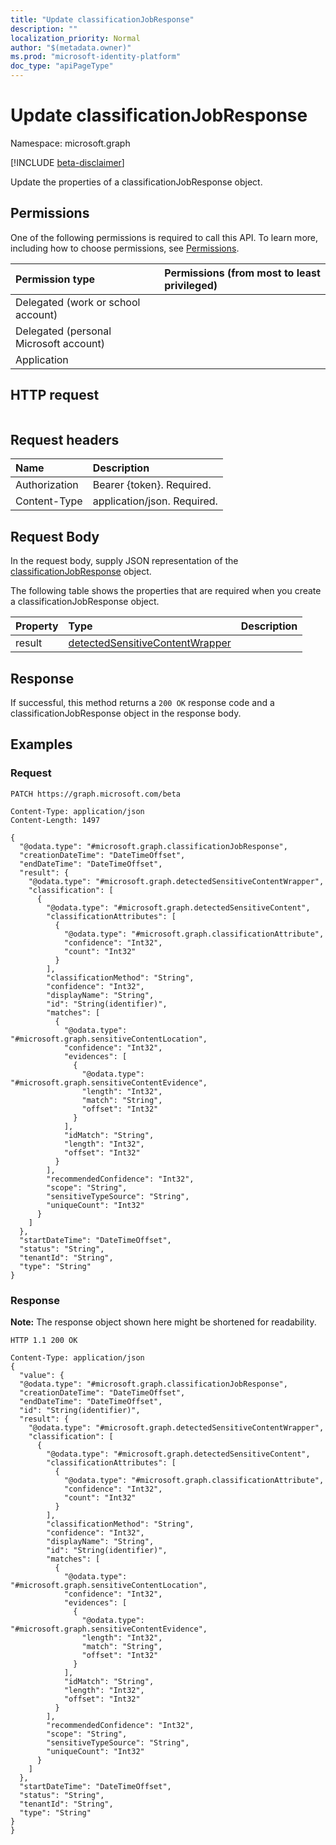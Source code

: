 ```yaml
---
title: "Update classificationJobResponse"
description: ""
localization_priority: Normal
author: "$(metadata.owner)"
ms.prod: "microsoft-identity-platform"
doc_type: "apiPageType"
---
```


# Update classificationJobResponse

Namespace: microsoft.graph

[!INCLUDE [beta-disclaimer](../../includes/beta-disclaimer.md)]

Update the properties of a classificationJobResponse object.

## Permissions

One of the following permissions is required to call this API. To learn more, including how to choose permissions, see [Permissions](/graph/permissions-reference).

| Permission type                        | Permissions (from most to least privileged) |
| :------------------------------------- | :------------------------------------------ |
| Delegated (work or school account)     |                                             |
| Delegated (personal Microsoft account) |                                             |
| Application                            |                                             |

## HTTP request

<!-- {
  "blockType": "ignored"
}
-->

```http

```

## Request headers

| Name          | Description                 |
| :------------ | :-------------------------- |
| Authorization | Bearer {token}. Required.   |
| Content-Type  | application/json. Required. |

## Request Body

In the request body, supply JSON representation of the [classificationJobResponse](../resources/-classificationjobresponse.md) object.

<!-- Actions and Functions -->

<!-- CRUD Methods -->

The following table shows the properties that are required when you create a classificationJobResponse object.

| Property | Type                                                                               | Description |
| :------- | :--------------------------------------------------------------------------------- | :---------- |
| result   | [detectedSensitiveContentWrapper](../resources/detectedsensitivecontentwrapper.md) |             |

## Response

If successful, this method returns a `200 OK` response code and a classificationJobResponse object in the response body.

## Examples

### Request

<!-- {
  "blockType": "request",
  "name": "update_classificationjobresponse"
}
-->

```http
PATCH https://graph.microsoft.com/beta

Content-Type: application/json
Content-Length: 1497

{
  "@odata.type": "#microsoft.graph.classificationJobResponse",
  "creationDateTime": "DateTimeOffset",
  "endDateTime": "DateTimeOffset",
  "result": {
    "@odata.type": "#microsoft.graph.detectedSensitiveContentWrapper",
    "classification": [
      {
        "@odata.type": "#microsoft.graph.detectedSensitiveContent",
        "classificationAttributes": [
          {
            "@odata.type": "#microsoft.graph.classificationAttribute",
            "confidence": "Int32",
            "count": "Int32"
          }
        ],
        "classificationMethod": "String",
        "confidence": "Int32",
        "displayName": "String",
        "id": "String(identifier)",
        "matches": [
          {
            "@odata.type": "#microsoft.graph.sensitiveContentLocation",
            "confidence": "Int32",
            "evidences": [
              {
                "@odata.type": "#microsoft.graph.sensitiveContentEvidence",
                "length": "Int32",
                "match": "String",
                "offset": "Int32"
              }
            ],
            "idMatch": "String",
            "length": "Int32",
            "offset": "Int32"
          }
        ],
        "recommendedConfidence": "Int32",
        "scope": "String",
        "sensitiveTypeSource": "String",
        "uniqueCount": "Int32"
      }
    ]
  },
  "startDateTime": "DateTimeOffset",
  "status": "String",
  "tenantId": "String",
  "type": "String"
}

```

### Response

**Note:** The response object shown here might be shortened for readability.

<!-- {
  "blockType": "response",
  "truncated": true,
  "@odata.type": "microsoft.dataClassificationService.contract.classificationJobResponse"
}
-->

```http
HTTP 1.1 200 OK

Content-Type: application/json
{
  "value": {
  "@odata.type": "#microsoft.graph.classificationJobResponse",
  "creationDateTime": "DateTimeOffset",
  "endDateTime": "DateTimeOffset",
  "id": "String(identifier)",
  "result": {
    "@odata.type": "#microsoft.graph.detectedSensitiveContentWrapper",
    "classification": [
      {
        "@odata.type": "#microsoft.graph.detectedSensitiveContent",
        "classificationAttributes": [
          {
            "@odata.type": "#microsoft.graph.classificationAttribute",
            "confidence": "Int32",
            "count": "Int32"
          }
        ],
        "classificationMethod": "String",
        "confidence": "Int32",
        "displayName": "String",
        "id": "String(identifier)",
        "matches": [
          {
            "@odata.type": "#microsoft.graph.sensitiveContentLocation",
            "confidence": "Int32",
            "evidences": [
              {
                "@odata.type": "#microsoft.graph.sensitiveContentEvidence",
                "length": "Int32",
                "match": "String",
                "offset": "Int32"
              }
            ],
            "idMatch": "String",
            "length": "Int32",
            "offset": "Int32"
          }
        ],
        "recommendedConfidence": "Int32",
        "scope": "String",
        "sensitiveTypeSource": "String",
        "uniqueCount": "Int32"
      }
    ]
  },
  "startDateTime": "DateTimeOffset",
  "status": "String",
  "tenantId": "String",
  "type": "String"
}
}

```
